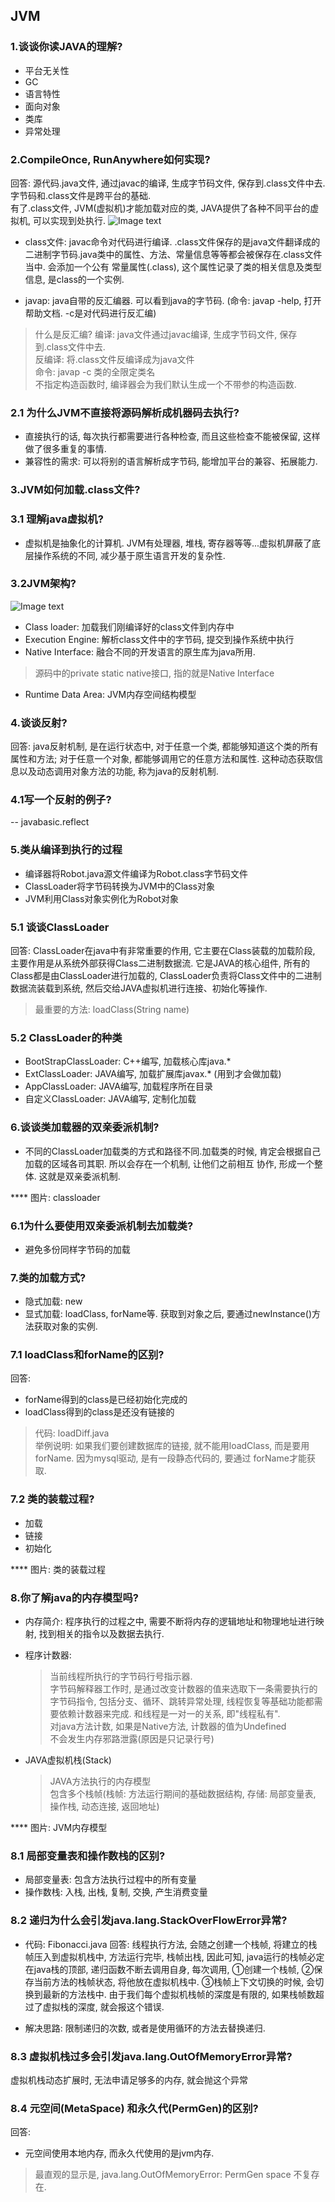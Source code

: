 ## JVM

### 1.谈谈你读JAVA的理解?
* 平台无关性
* GC
* 语言特性
* 面向对象
* 类库
* 异常处理

### 2.CompileOnce, RunAnywhere如何实现?
回答: 源代码.java文件, 通过javac的编译, 生成字节码文件, 保存到.class文件中去. 字节码和.class文件是跨平台的基础.  
有了.class文件, JVM(虚拟机)才能加载对应的类, JAVA提供了各种不同平台的虚拟机, 可以实现到处执行.
 ![Image text](https://github.com/Fanxx7201/summary/blob/master/img/jvm.png)

* class文件: javac命令对代码进行编译. .class文件保存的是java文件翻译成的二进制字节码.java类中的属性、方法、常量信息等等都会被保存在.class文件当中.
会添加一个公有 常量属性(.class), 这个属性记录了类的相关信息及类型信息, 是class的一个实例. 

* javap: java自带的反汇编器. 可以看到java的字节码. (命令: javap -help, 打开帮助文档. -c是对代码进行反汇编)
> 什么是反汇编? 
> 编译: java文件通过javac编译, 生成字节码文件, 保存到.class文件中去.   
> 反编译: 将.class文件反编译成为java文件   
> 命令: javap -c 类的全限定类名  
> 不指定构造函数时, 编译器会为我们默认生成一个不带参的构造函数.  

### 2.1 为什么JVM不直接将源码解析成机器码去执行?
* 直接执行的话, 每次执行都需要进行各种检查, 而且这些检查不能被保留, 这样做了很多重复的事情.
* 兼容性的需求: 可以将别的语言解析成字节码, 能增加平台的兼容、拓展能力.

### 3.JVM如何加载.class文件?


### 3.1 理解java虚拟机?
* 虚拟机是抽象化的计算机. JVM有处理器, 堆栈, 寄存器等等...虚拟机屏蔽了底层操作系统的不同, 减少基于原生语言开发的复杂性.

### 3.2JVM架构?
![Image text](https://github.com/Fanxx7201/summary/blob/master/img/JVM%E6%9E%B6%E6%9E%84.png)
* Class loader: 加载我们刚编译好的class文件到内存中
* Execution Engine: 解析class文件中的字节码, 提交到操作系统中执行
* Native Interface: 融合不同的开发语言的原生库为java所用.
> 源码中的private static native接口, 指的就是Native Interface
* Runtime Data Area: JVM内存空间结构模型

### 4.谈谈反射?
回答: java反射机制, 是在运行状态中, 对于任意一个类, 都能够知道这个类的所有属性和方法; 对于任意一个对象, 都能够调用它的任意方法和属性.
这种动态获取信息以及动态调用对象方法的功能, 称为java的反射机制.

### 4.1写一个反射的例子?
-- javabasic.reflect

### 5.类从编译到执行的过程
* 编译器将Robot.java源文件编译为Robot.class字节码文件
* ClassLoader将字节码转换为JVM中的Class<Robot>对象
* JVM利用Class<Robot>对象实例化为Robot对象

### 5.1 谈谈ClassLoader
回答: ClassLoader在java中有非常重要的作用, 它主要在Class装载的加载阶段, 主要作用是从系统外部获得Class二进制数据流.
它是JAVA的核心组件, 所有的Class都是由ClassLoader进行加载的, ClassLoader负责将Class文件中的二进制数据流装载到系统,
然后交给JAVA虚拟机进行连接、初始化等操作.
> 最重要的方法: loadClass(String name)

### 5.2 ClassLoader的种类
* BootStrapClassLoader: C++编写, 加载核心库java.*
* ExtClassLoader: JAVA编写, 加载扩展库javax.* (用到才会做加载)
* AppClassLoader: JAVA编写, 加载程序所在目录
* 自定义ClassLoader: JAVA编写, 定制化加载

### 6.谈谈类加载器的双亲委派机制?
* 不同的ClassLoader加载类的方式和路径不同.加载类的时候, 肯定会根据自己加载的区域各司其职. 所以会存在一个机制, 让他们之前相互
协作, 形成一个整体. 这就是双亲委派机制.

**** 图片: classloader

### 6.1为什么要使用双亲委派机制去加载类?
* 避免多份同样字节码的加载

### 7.类的加载方式?
* 隐式加载: new 
* 显式加载: loadClass, forName等. 获取到对象之后, 要通过newInstance()方法获取对象的实例.

### 7.1 loadClass和forName的区别?
回答:
* forName得到的class是已经初始化完成的
* loadClass得到的class是还没有链接的

> 代码: loadDiff.java  
> 举例说明: 如果我们要创建数据库的链接, 就不能用loadClass, 而是要用forName. 因为mysql驱动, 是有一段静态代码的, 要通过
    forName才能获取.

### 7.2 类的装载过程?
* 加载
* 链接
* 初始化

**** 图片: 类的装载过程

### 8.你了解java的内存模型吗?
* 内存简介: 程序执行的过程之中, 需要不断将内存的逻辑地址和物理地址进行映射, 找到相关的指令以及数据去执行.
* 程序计数器: 
    > 当前线程所执行的字节码行号指示器.   
    > 字节码解释器工作时, 是通过改变计数器的值来选取下一条需要执行的字节码指令, 包括分支、循环、跳转异常处理, 线程恢复等基础功能都需要依赖计数器来完成.
    > 和线程是一对一的关系, 即"线程私有".  
    > 对java方法计数, 如果是Native方法, 计数器的值为Undefined  
    > 不会发生内存邪路泄露(原因是只记录行号)  
    
* JAVA虚拟机栈(Stack)
    > JAVA方法执行的内存模型  
    > 包含多个栈帧(栈帧: 方法运行期间的基础数据结构, 存储: 局部变量表, 操作栈, 动态连接, 返回地址)  
    
**** 图片: JVM内存模型

### 8.1 局部变量表和操作数栈的区别?
* 局部变量表: 包含方法执行过程中的所有变量
* 操作数栈: 入栈, 出栈, 复制, 交换, 产生消费变量

### 8.2 递归为什么会引发java.lang.StackOverFlowError异常?
* 代码: Fibonacci.java
回答: 线程执行方法, 会随之创建一个栈帧, 将建立的栈帧压入到虚拟机栈中, 方法运行完毕, 栈帧出栈, 因此可知, 
java运行的栈帧必定在java栈的顶部, 递归函数不断去调用自身, 每次调用, ①创建一个栈帧, ②保存当前方法的栈帧状态, 将他放在虚拟机栈中.
③栈帧上下文切换的时候, 会切换到最新的方法栈中.  由于我们每个虚拟机栈帧的深度是有限的, 如果栈帧数超过了虚拟栈的深度, 就会报这个错误.

* 解决思路: 限制递归的次数, 或者是使用循环的方法去替换递归.

### 8.3 虚拟机栈过多会引发java.lang.OutOfMemoryError异常?
虚拟机栈动态扩展时, 无法申请足够多的内存, 就会抛这个异常

### 8.4 元空间(MetaSpace) 和永久代(PermGen)的区别?
回答:
* 元空间使用本地内存, 而永久代使用的是jvm内存.
> 最直观的显示是, java.lang.OutOfMemoryError: PermGen space 不复存在.





